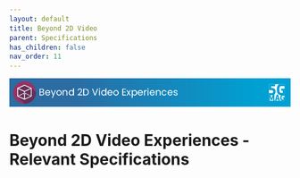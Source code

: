 ```yaml
---
layout: default
title: Beyond 2D Video
parent: Specifications
has_children: false
nav_order: 11
---
```


<img src="../assets/images/Banner_B2D.png" /> 

# Beyond 2D Video Experiences - Relevant Specifications
